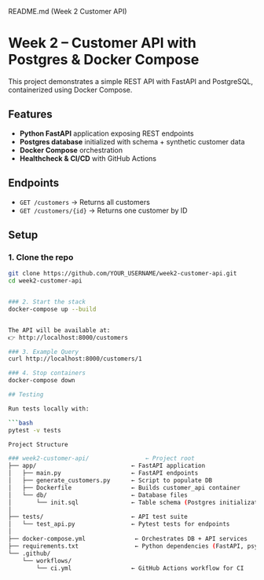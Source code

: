 README.md (Week 2 Customer API)
# Week 2 – Customer API with Postgres & Docker Compose

This project demonstrates a simple REST API with FastAPI and PostgreSQL, containerized using Docker Compose.

## Features
- **Python FastAPI** application exposing REST endpoints
- **Postgres database** initialized with schema + synthetic customer data
- **Docker Compose** orchestration
- **Healthcheck & CI/CD** with GitHub Actions

## Endpoints

- `GET /customers` → Returns all customers
- `GET /customers/{id}` → Returns one customer by ID

## Setup

### 1. Clone the repo
```bash
git clone https://github.com/YOUR_USERNAME/week2-customer-api.git
cd week2-customer-api


### 2. Start the stack
docker-compose up --build


The API will be available at:
👉 http://localhost:8000/customers

### 3. Example Query
curl http://localhost:8000/customers/1

### 4. Stop containers
docker-compose down

## Testing

Run tests locally with:

```bash
pytest -v tests

Project Structure

### week2-customer-api/                ← Project root
├── app/                           ← FastAPI application
│   ├── main.py                    ← FastAPI endpoints
│   ├── generate_customers.py      ← Script to populate DB
│   ├── Dockerfile                 ← Builds customer_api container
│   └── db/                        ← Database files
│       └── init.sql               ← Table schema (Postgres initialization)
│
├── tests/                         ← API test suite
│   └── test_api.py                ← Pytest tests for endpoints
│
├── docker-compose.yml              ← Orchestrates DB + API services
├── requirements.txt                ← Python dependencies (FastAPI, psycopg2, pytest, etc.)
└── .github/
    └── workflows/
        └── ci.yml                 ← GitHub Actions workflow for CI
